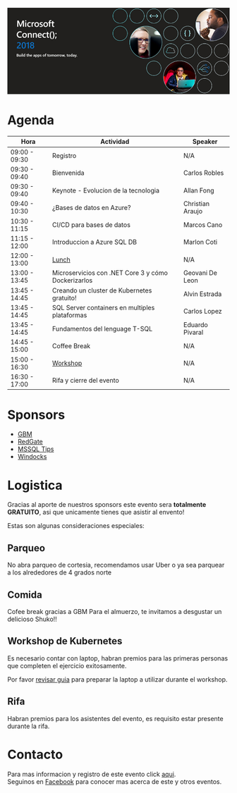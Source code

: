 ![Header](images/header.jpg)

# Agenda


Hora | Actividad | Speaker
--- | --- | --- 
09:00 - 09:30 | Registro | N/A
09:30 - 09:40 | Bienvenida | Carlos Robles
09:30 - 09:40 | Keynote - Evolucion de la tecnologia | Allan Fong
09:40 - 10:30 | ¿Bases de datos en Azure? | Christian Araujo
10:30 - 11:15 | CI/CD para bases de datos | Marcos Cano
11:15 - 12:00 | Introduccion a Azure SQL DB | Marlon Coti
12:00 - 13:00 | [Lunch](#Comida) | N/A
13:00 - 13:45 | Microservicios con .NET Core 3 y cómo Dockerizarlos | Geovani De Leon
13:45 - 14:45 | Creando un cluster de Kubernetes gratuito! | Alvin Estrada
13:45 - 14:45 | SQL Server containers en multiples plataformas | Carlos Lopez
13:45 - 14:45 | Fundamentos del lenguage T-SQL | Eduardo Pivaral
14:45 - 15:00 | Coffee Break | N/A
15:00 - 16:30 | [Workshop](#Workshop) | N/A
16:30 - 17:00 | Rifa y cierre del evento | N/A

# Sponsors

* [GBM]()
* [RedGate]()
* [MSSQL Tips]()
* [Windocks]()

# Logistica

Gracias al aporte de nuestros sponsors este evento sera **totalmente GRATUITO**, asi que unicamente tienes que asistir al envento!

Estas son algunas consideraciones especiales:

## Parqueo
No abra parqueo de cortesia, recomendamos usar Uber o ya sea parquear a los alrededores de 4 grados norte

## Comida
Cofee break gracias a GBM
Para el almuerzo, te invitamos a desgustar un delicioso Shuko!!

## Workshop de Kubernetes
Es necesario contar con laptop, habran premios para las primeras personas que completen el ejercicio exitosamente.

Por favor [revisar guia](Workshop.md) para preparar la laptop a utilizar durante el workshop.

## Rifa
Habran premios para los asistentes del evento, es requisito estar presente durante la rifa.


# Contacto
Para mas informacion y registro de este evento click [aqui](https://www.eventbrite.ca/e/modern-migration-tour-2019-guatemala-tickets-61944098466).  
Seguinos en [Facebook](https://www.facebook.com/groups/gtssug/) para conocer mas acerca de este y otros eventos.
